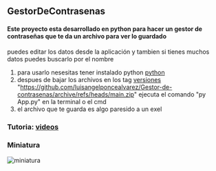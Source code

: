 ## GestorDeContrasenas

#### Este proyecto esta desarrollado en python para hacer un gestor de contraseñas que te da un archivo para ver lo guardado

puedes editar los datos desde la aplicación y tambien si tienes muchos datos puedes buscarlo por el nombre

1. para usarlo nesesitas tener instalado python [python](https://www.python.org/)
2. despues de bajar los archivos en los tag [versiones](https://github.com/luisangelponcealvarez/Gestor-de-contrasenas/tags)
   "https://github.com/luisangelponcealvarez/Gestor-de-contrasenas/archive/refs/heads/main.zip" ejecuta el comando "py App.py" en la terminal o el cmd
3. el archivo que te guarda es algo paresido a un exel

### Tutoria: [videos](https://youtu.be/ZPPgruR89w8)

### Miniatura

![miniatura]("./public/Img/miniatura.png")
